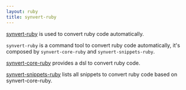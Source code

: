 ```yaml
---
layout: ruby
title: synvert-ruby
---
```


[synvert-ruby](https://github.com/xinminlabs/synvert-ruby) is used to convert ruby code automatically.

`synvert-ruby` is a command tool to convert ruby code automatically, it's composed by `synvert-core-ruby` and `synvert-snippets-ruby`.

[synvert-core-ruby](https://github.com/xinminlabs/synvert-core-ruby) provides a dsl to convert ruby code.

[synvert-snippets-ruby](https://github.com/xinminlabs/synvert-snippets-ruby) lists all snippets to convert ruby code based on synvert-core-ruby.
